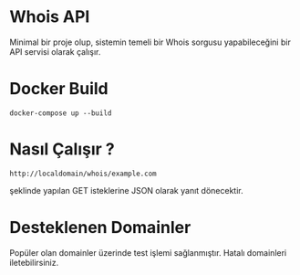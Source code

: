 # Whois API
Minimal bir proje olup, sistemin temeli bir Whois sorgusu yapabileceğini bir API servisi olarak çalışır.

# Docker Build

`docker-compose up --build`

# Nasıl Çalışır ?

`http://localdomain/whois/example.com`

şeklinde yapılan GET isteklerine JSON olarak yanıt dönecektir.

# Desteklenen Domainler

Popüler olan domainler üzerinde test işlemi sağlanmıştır. Hatalı domainleri iletebilirsiniz.



